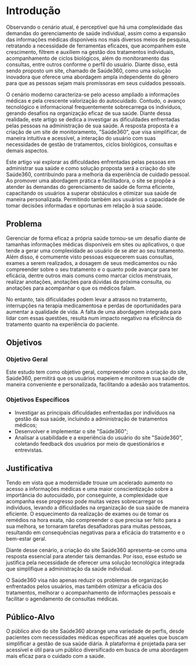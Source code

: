 # Introdução

<p>Observando o cenário atual, é perceptível que há uma complexidade das demandas do gerenciamento de saúde individual, assim como a expansão das informações médicas disponíveis nos mais diversos meios de pesquisa, retratando a necessidade de ferramentas eficazes, que acompanhem este crescimento, filtrem e auxiliem na gestão dos tratamentos individuais, acompanhamento de ciclos biológicos, além do monitoramento das consultas, entre outros conforme o perfil do usuário. Diante disso, está sendo proposto um site, chamado de Saúde360, como uma solução inovadora que oferece uma abordagem ampla independente do gênero para que as pessoas sejam mais promissoras em seus cuidados pessoais.</p>
<p>O cenário moderno caracteriza-se pelo acesso ampliado a informações médicas e pela crescente valorização do autocuidado. Contudo, o avanço tecnológico e informacional frequentemente sobrecarrega os indivíduos, gerando desafios na organização eficaz de sua saúde. Diante dessa realidade, este artigo se dedica a investigar as dificuldades enfrentadas pelas pessoas na administração de sua saúde. A resposta proposta é a criação de um site de monitoramento, "Saúde360", que visa simplificar, de maneira intuitiva e acessível, a interação do usuário com suas necessidades de gestão de tratamentos, ciclos biológicos, consultas e demais aspectos.</p>
<p>Este artigo vai explorar as dificuldades enfrentadas pelas pessoas em administrar sua saúde e como solução proposta será a criação do site Saúde360, contribuindo para a melhoria da experiência de cuidado pessoal. Ao promover uma abordagem prática e facilitadora, o site se propõe a atender às demandas do gerenciamento de saúde de forma eficiente, capacitando os usuários a superar obstáculos e otimizar sua saúde de maneira personalizada. Permitindo também aos usuários a capacidade de tomar decisões informadas e oportunas em relação à sua saúde.</p>


## Problema
<p>Gerenciar de forma eficaz a própria saúde tornou-se um desafio diante de tamanhas informações médicas disponíveis em sites ou aplicativos, o que tende a gerar uma complexidade ao usuário de se ater ao seu tratamento. Além disso, é comumente visto pessoas esquecerem suas consultas, exames a serem realizados, a dosagem de seus medicamentos ou não compreender sobre o seu tratamento e o quanto pode avançar para ter eficácia, dentre outros mais comuns como marcar ciclos menstruais, realizar anotações, anotações para dúvidas da próxima consulta, ou anotações para acompanhar o que os médicos falam.</p>
<p>No entanto, tais dificuldades podem levar a atrasos no tratamento, interrupções na terapia medicamentosa e perdas de oportunidades para aumentar a qualidade de vida. A falta de uma abordagem integrada para lidar com essas questões, resulta num impacto negativo na eficiência do tratamento quanto na experiência do paciente.</p>

## Objetivos

<h3>Objetivo Geral</h3>
<p>Este estudo tem como objetivo geral, compreender como a criação do site, Saúde360, permitirá que os usuários mapeiem e monitorem sua saúde de maneira conveniente e personalizada, facilitando a adesão aos tratamentos.</p>
<h3>Objetivos Específicos</h3>
<ul>
 <li>Investigar as principais dificuldades enfrentadas por indivíduos na gestão da sua saúde, incluindo a administração de tratamentos médicos;</li>
 <li>Desenvolver e implementar o site "Saúde360";</li>
 <li>Analisar a usabilidade e a experiência do usuário do site "Saúde360", coletando feedback dos usuários por meio de questionários e entrevistas.</li>
</ul>


## Justificativa

<p>Tendo em vista que a modernidade trouxe um acelerado aumento no acesso a informações médicas e uma maior conscientização sobre a importância do autocuidado, por conseguinte, a complexidade que acompanha esse progresso pode muitas vezes sobrecarregar os indivíduos, levando a dificuldades na organização de sua saúde de maneira eficiente. O esquecimento da realização de exames ou de tomar os remédios na hora exata, não compreender o que precisa ser feito para a sua melhora, se tornaram tarefas desafiadoras para muitas pessoas, resultando em consequências negativas para a eficácia do tratamento e o bem-estar geral.</p>
<p>Diante desse cenário, a criação do site Saúde360 apresenta-se como uma resposta essencial para atender tais demandas. Por isso, esse estudo se justifica pela necessidade de oferecer uma solução tecnológica integrada que simplifique a administração da saúde individual.</p>
<p>O Saúde360 visa não apenas reduzir os problemas de organização enfrentados pelos usuários, mas também otimizar a eficácia dos tratamentos, melhorar o acompanhamento de informações pessoais e facilitar o agendamento de consultas médicas.</p>


## Público-Alvo

<p>O público alvo do site Saúde360 abrange uma variedade de perfis, desde pacientes com necessidades médicas específicas até aqueles que buscam simplificar a gestão de sua saúde diária. A plataforma é projetada para ser acessível e útil para um público diversificado em busca de uma abordagem mais eficaz para o cuidado com a saúde.</p>
